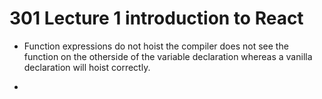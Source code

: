 # 301 Lecture 1 introduction to React

- Function expressions do not hoist
the compiler does not see the function on the otherside of the variable declaration whereas a vanilla declaration will hoist correctly.

- 
